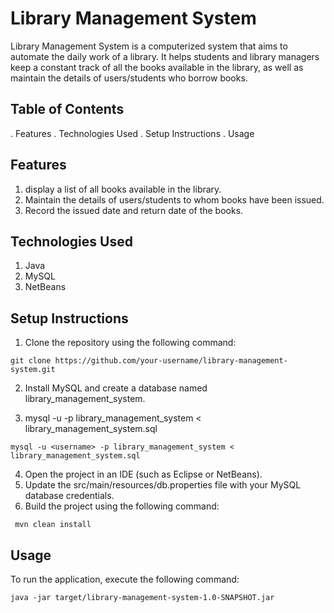 # Library Management System

Library Management System is a computerized system that aims to automate the daily work of a library. It helps students and library managers keep a constant track of all the books available in the library, as well as maintain the details of users/students who borrow books.

## Table of Contents

. Features
. Technologies Used
. Setup Instructions
. Usage

## Features

1. display a list of all books available in the library.
2. Maintain the details of users/students to whom books have been issued.
3. Record the issued date and return date of the books.

## Technologies Used

1. Java
2. MySQL
3. NetBeans

## Setup Instructions

1. Clone the repository using the following command:

```git clone https://github.com/your-username/library-management-system.git```

2. Install MySQL and create a database named library_management_system.

3. mysql -u <username> -p library_management_system < library_management_system.sql

```mysql -u <username> -p library_management_system < library_management_system.sql```

4. Open the project in an IDE (such as Eclipse or NetBeans).
5. Update the src/main/resources/db.properties file with your MySQL database credentials.
6. Build the project using the following command:

``` mvn clean install```
## Usage
To run the application, execute the following command:

```java -jar target/library-management-system-1.0-SNAPSHOT.jar```






